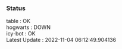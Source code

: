 ### Status


table : OK  
hogwarts : DOWN  
icy-bot : OK  
Latest Update : 2022-11-04 06:12:49.904136
